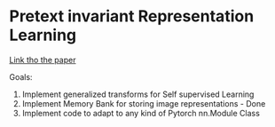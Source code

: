 # Pretext invariant Representation Learning
[Link tho the paper](https://arxiv.org/abs/1912.01991v1)

Goals:
1. Implement generalized transforms for Self supervised Learning
2. Implement Memory Bank for storing image representations - Done
3. Implement code to adapt to any kind of Pytorch nn.Module Class
